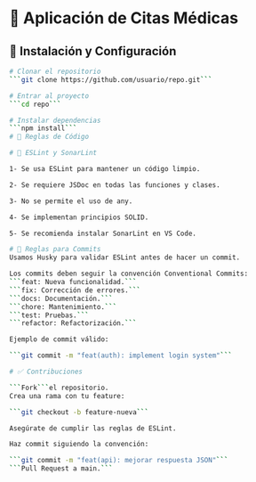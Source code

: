 # 📅 Aplicación de Citas Médicas

## 🚀 Instalación y Configuración

```sh
# Clonar el repositorio
```git clone https://github.com/usuario/repo.git```

# Entrar al proyecto
```cd repo```

# Instalar dependencias
```npm install```
# 📌 Reglas de Código

# 📑 ESLint y SonarLint

1- Se usa ESLint para mantener un código limpio.

2- Se requiere JSDoc en todas las funciones y clases.

3- No se permite el uso de any.

4- Se implementan principios SOLID.

5- Se recomienda instalar SonarLint en VS Code.

# 🚦 Reglas para Commits
Usamos Husky para validar ESLint antes de hacer un commit.

Los commits deben seguir la convención Conventional Commits:
```feat: Nueva funcionalidad.```
```fix: Corrección de errores.```
```docs: Documentación.```
```chore: Mantenimiento.```
```test: Pruebas.```
```refactor: Refactorización.```

Ejemplo de commit válido:

```git commit -m "feat(auth): implement login system"```

# ✅ Contribuciones

```Fork```el repositorio.
Crea una rama con tu feature:

```git checkout -b feature-nueva```

Asegúrate de cumplir las reglas de ESLint.

Haz commit siguiendo la convención:

```git commit -m "feat(api): mejorar respuesta JSON"```
```Pull Request a main.```
